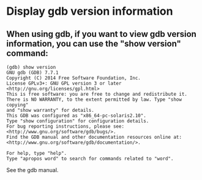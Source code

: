 # Display gdb version information

## When using gdb, if you want to view gdb version information, you can use the "show version" command:

    (gdb) show version
    GNU gdb (GDB) 7.7.1
    Copyright (C) 2014 Free Software Foundation, Inc.
    License GPLv3+: GNU GPL version 3 or later <http://gnu.org/licenses/gpl.html>
    This is free software: you are free to change and redistribute it.
    There is NO WARRANTY, to the extent permitted by law. Type "show copying"
    and "show warranty" for details.
    This GDB was configured as "x86_64-pc-solaris2.10".
    Type "show configuration" for configuration details.
    For bug reporting instructions, please see:
    <http://www.gnu.org/software/gdb/bugs/>.
    Find the GDB manual and other documentation resources online at:
    <http://www.gnu.org/software/gdb/documentation/>.
    
    For help, type "help".
    Type "apropos word" to search for commands related to "word".

See the gdb manual.
